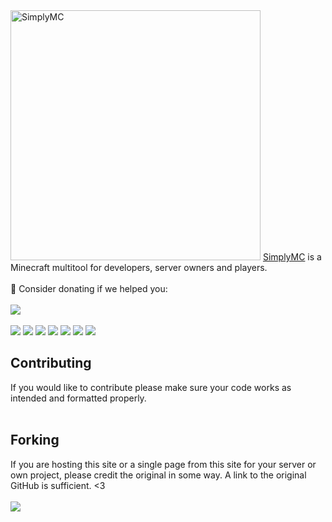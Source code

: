 <img width="400" src="src/images/logo.png" alt="SimplyMC">
<a href="https://www.simplymc.art/">SimplyMC</a> is a Minecraft multitool for developers, server owners and players.
<br><br>
💖 Consider donating if we helped you:<br><br>
<a href="https://ko-fi.com/N4N550HUP"> <img src="https://ko-fi.com/img/githubbutton_sm.svg"></a>
<br><br>
<a href="https://discord.simplymc.art"> <img src="https://discord.com/api/guilds/1017694167155093554/widget.png"></a>
<a href="https://github.com/LuminescentDev/SimplyMC/commits"> <img src="https://img.shields.io/github/last-commit/LuminescentDev/SimplyMC?style=flat"></a>
<a href="#"> <img src="https://img.shields.io/github/languages/code-size/LuminescentDev/SimplyMC?style=flat"></a>
<a href="https://github.com/LuminescentDev/SimplyMC/watchers"> <img src="https://img.shields.io/github/watchers/LuminescentDev/SimplyMC?style=flat"></a>
<a href="https://github.com/LuminescentDev/SimplyMC/stargazers"> <img src="https://img.shields.io/github/stars/LuminescentDev/SimplyMC?style=flat"></a>
<a href="https://github.com/LuminescentDev/SimplyMC/network/members"> <img src="https://img.shields.io/github/forks/LuminescentDev/SimplyMC?style=flat"></a>
<a href="https://www.codefactor.io/repository/github/LuminescentDev/SimplyMC/overview/v3"> <img src="https://www.codefactor.io/repository/github/LuminescentDev/SimplyMC/badge/v3"></a>

<h2>Contributing</h2>
If you would like to contribute please make sure your code works as intended and formatted properly.
<br><br>
<h2>Forking</h2>
If you are hosting this site or a single page from this site for your server or own project, please credit the original in some way. A link to the original GitHub is sufficient. <3
<br><br>
<a href="https://github.com/LuminescentDev/SimplyMC/graphs/contributors"><img src="https://contrib.rocks/image?repo=LuminescentDev/SimplyMC"></a>